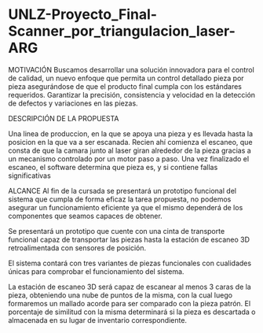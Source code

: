 # UNLZ-Proyecto_Final-Scanner_por_triangulacion_laser-ARG

MOTIVACIÓN
Buscamos desarrollar una solución innovadora para el control de calidad, un nuevo enfoque que permita un control detallado pieza por pieza asegurándose de que el producto final cumpla con los estándares requeridos. Garantizar la precisión, consistencia y velocidad en la detección de defectos y variaciones en las piezas.

DESCRIPCIÓN DE LA PROPUESTA

Una linea de produccion, en la que se apoya una pieza y es llevada hasta la posicion en la que va a ser escanada. Recien ahí comienza el escaneo, que consta de que la camara junto al laser giran alrededor de la pieza gracias a un mecanismo controlado por un motor paso a paso.
Una vez finalizado el escaneo, el software determina que pieza es, y si contiene fallas significativas

ALCANCE
Al fin de la cursada se presentará un prototipo funcional del sistema que cumpla de forma eficaz la tarea propuesta, no podemos asegurar un funcionamiento eficiente ya que el mismo dependerá de los componentes que seamos capaces de obtener.

Se presentará un prototipo que cuente con una cinta de transporte funcional capaz de transportar las piezas hasta la estación de escaneo 3D retroalimentada con sensores de posición.

El sistema contará con tres variantes de piezas funcionales con cualidades únicas para comprobar el funcionamiento del sistema.

La estación de escaneo 3D será capaz de escanear al menos 3 caras de la pieza, obteniendo una nube de puntos de la misma, con la cual luego formaremos un mallado acorde para ser comparado con la pieza patrón. El porcentaje de similitud con la misma determinará si la pieza es descartada o almacenada en su lugar de inventario correspondiente.
